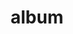 ---
layout: album
resource: instagram
title: "album"
description: "masonry"
active: gallery
header-img: "img/gallery-bg.jpg"
album-title: "my 9th album"
images:
  - image_path: bachhuyentrang25/0/20200306_191700_83691816_257081758643404_2821182209294011495_n.jpg
  - image_path: bachhuyentrang25/0/20200324_191930_90350773_647200665837063_3676973186938875481_n.jpg
  - image_path: bachhuyentrang25/0/20200531_184345_101131312_1159249091117718_8297051055331987597_n.jpg
  - image_path: bachhuyentrang25/0/20200531_184345_101163953_274305697310461_4641625389981692314_n.jpg
  - image_path: bachhuyentrang25/0/20200531_184345_101451361_730854814355097_6546060267135552472_n.jpg
  - image_path: bachhuyentrang25/0/20200531_184345_101662411_297567548072030_3773597410682780185_n.jpg
  - image_path: bachhuyentrang25/0/20200701_191248_103099106_1133200883823446_5407794921360890499_n.jpg
  - image_path: bachhuyentrang25/0/20200716_191500_109961993_224094568649491_1264967827684470286_n.jpg
  - image_path: bachhuyentrang25/0/20200726_181318_112810438_1152185405155790_3770896301445611205_n.jpg
  - image_path: bachhuyentrang25/0/20200730_200149_116884364_1124058807979482_7491197728566095674_n.jpg
  - image_path: bachhuyentrang25/0/20200823_184459_118454684_1187166404988331_3136595267382345783_n.jpg
  - image_path: bachhuyentrang25/0/20200910_193051_118970552_632993224071237_2082433892638828071_n.jpg
  - image_path: bachhuyentrang25/0/20201026_192436_122370168_2867961000160367_1461470713024229468_n.jpg
  - image_path: bachhuyentrang25/0/20201122_202951_126605088_167045065086161_235429520387088121_n.jpg
  - image_path: bachhuyentrang25/0/20210526_175717_191282700_1009699289565485_593697214103783118_n.jpg
  - image_path: bachhuyentrang25/0/20210526_175717_192772494_782113755842291_8857525203973292802_n.jpg
  - image_path: bachhuyentrang25/0/20210603_184514_195179032_104550795097626_3110156443591794442_n.jpg
  - image_path: bachhuyentrang25/0/20210608_181928_197799671_214158497201192_845228670634973044_n.jpg
  - image_path: bachhuyentrang25/0/20210624_201226_206069122_1031787327393096_1488248609516752495_n.jpg
  - image_path: bachhuyentrang25/0/20210705_115122_211290994_935024960396734_8648963419137776380_n.jpg
  - image_path: bachhuyentrang25/0/20210709_172259_214348049_354640966024322_6313094800818237955_n.jpg
  - image_path: bachhuyentrang25/0/20210714_174802_217081490_1099860267084177_2524700292537242566_n.jpg
  - image_path: bachhuyentrang25/0/20210724_180251_222025129_554225065749591_1831763846349559452_n.jpg
  - image_path: bachhuyentrang25/0/20210724_180251_222779597_353165989739571_894214632762574428_n.jpg
  - image_path: bachhuyentrang25/0/20210727_190246_225240993_183998210424701_3491446840378064447_n.jpg
  - image_path: bachhuyentrang25/0/20210731_193705_228850446_512038623187302_3747105909780523646_n.jpg
  - image_path: bachhuyentrang25/0/20210731_193705_229119306_570623130610047_7652204556994093207_n.jpg
  - image_path: bachhuyentrang25/0/20210803_192856_229760578_133799692276816_824356542636692012_n.jpg
  - image_path: bachhuyentrang25/0/20210808_192524_234163342_868174333796585_325063182857949608_n.jpg
  - image_path: bachhuyentrang25/0/20210808_192524_234370258_1158903344597005_8478835148669412736_n.jpg
  - image_path: bachhuyentrang25/0/20210817_195355_238834616_601559517516248_860511363893255222_n.jpg
  - image_path: bachhuyentrang25/0/20210823_195405_240330076_231280388918930_8741266238525618670_n.jpg
  - image_path: bachhuyentrang25/0/20210827_185749_240767369_558462272169300_8069221915459433098_n.jpg
  - image_path: bachhuyentrang25/0/20210906_191736_241314486_110663331352300_3384427973276833845_n.jpg
  - image_path: bachhuyentrang25/0/20210919_194822_242286181_375566100887066_6098689250067434270_n.jpg
  - image_path: bachhuyentrang25/0/20210919_194822_242394561_392069712554708_8391443573440614573_n.jpg
  - image_path: bachhuyentrang25/0/20211005_193207_244421198_588298158867309_6775710110975644602_n.jpg
  - image_path: bachhuyentrang25/0/20220225_191024_274657102_165454422486335_1765438980665484431_n.jpg
  - image_path: bachhuyentrang25/0/20220304_192008_275099965_1000768180854617_1015139316895735291_n.jpg
  - image_path: bachhuyentrang25/0/20220304_192008_275105035_391674012764240_5102382576624238652_n.jpg
  - image_path: bachhuyentrang25/0/20220304_192008_275151692_811801023110266_7246641420545491642_n.jpg
  - image_path: bachhuyentrang25/0/20220304_192008_275211285_489934092532855_2267676556830560389_n.jpg
  - image_path: bachhuyentrang25/0/20220324_204304_276023197_515878253307446_3823202267580285411_n.jpg
  - image_path: bachhuyentrang25/0/20220324_204304_277216105_661978635061886_9159477690002472378_n - Copy.jpg
  - image_path: bachhuyentrang25/0/20220411_173129_278020704_1049238962611904_594902798068101064_n.jpg
  - image_path: bachhuyentrang25/0/20220411_173129_278206663_318916620310903_2932235146210918820_n.jpg
  - image_path: bachhuyentrang25/0/20220420_190309_278753278_5073321116077454_5296846365995190073_n.jpg
  - image_path: bachhuyentrang25/0/20220420_190309_278761588_551027226589013_5542386941066435852_n.jpg
  - image_path: bachhuyentrang25/0/20220420_190309_278856803_179395747757597_8108147087177595714_n.jpg
  - image_path: bachhuyentrang25/0/20220504_182709_279747006_464323188799511_8071458959673135728_n.jpg
  - image_path: bachhuyentrang25/0/20220504_182709_279925476_1509180276143108_1925972504867215887_n.jpg
  - image_path: bachhuyentrang25/0/20220512_122845_280447045_537396581260151_2385522450017233096_n.jpg
  - image_path: bachhuyentrang25/0/20220512_122845_280452959_725454748650145_3311013042103105663_n.jpg
  - image_path: bachhuyentrang25/0/20220512_122845_280508926_1158913714960380_8256174871938691544_n.jpg
  - image_path: bachhuyentrang25/0/20220525_201318_283293219_3221590038108805_1727922305546119335_n.jpg
  - image_path: bachhuyentrang25/0/20220607_093420_286114871_741588346980513_3289388321589936979_n.jpg
  - image_path: bachhuyentrang25/0/20220610_175751_286749243_5293834814044330_2298299511584616841_n.jpg
  - image_path: bachhuyentrang25/0/20220610_175751_286944112_5128333200621459_2957197609176572138_n.jpg
  - image_path: bachhuyentrang25/0/20220610_175751_286977580_697672097972196_4225952240792016753_n.jpg
  - image_path: bachhuyentrang25/0/20220626_183540_290830676_136830528713999_5889494496315116755_n.jpg
  - image_path: bachhuyentrang25/0/20220720_182533_294277395_3254217984862120_6095817308754137897_n.jpg
  - image_path: bachhuyentrang25/0/20220720_182533_294590081_636295190814528_5045737653565131466_n.jpg
  - image_path: bachhuyentrang25/0/20220720_182533_294621417_126863346717471_8332327826924614601_n.jpg
  - image_path: bachhuyentrang25/0/20220816_190912_299557206_419594906808863_1989769730532719980_n.jpg
  - image_path: bachhuyentrang25/0/20220816_190912_299677480_804744003989143_1495529244673996918_n.jpg
  - image_path: bachhuyentrang25/0/20220821_135308_300031969_186906030371258_2265376661438465340_n.jpg
  - image_path: bachhuyentrang25/0/20220821_135308_300074885_187341540408926_6420142232492599047_n.jpg
  - image_path: bachhuyentrang25/0/20220914_192838_306835792_451568370251150_7638442612094479991_n.jpg
  - image_path: bachhuyentrang25/0/20221114_174049_315555490_821744759082663_2565973584738057785_n.jpg
  - image_path: bachhuyentrang25/0/20221120_092930_316091615_826592458556524_1729306980215861659_n.jpg
  - image_path: bachhuyentrang25/0/20221129_191115_317245761_123114880413398_5845228728068422991_n.jpg
  - image_path: bachhuyentrang25/0/20221129_191115_317323693_5625078414272553_8818828735659959139_n.jpg
  - image_path: bachhuyentrang25/0/20230202_174211_328127674_161311350031003_8930946286663027780_n.jpg
  - image_path: bachhuyentrang25/0/20230202_174211_328590339_2345866292257476_6244966639016738549_n.jpg
  - image_path: bachhuyentrang25/0/20230202_174211_328696649_160372519727434_6056247451217121114_n.jpg
  - image_path: bachhuyentrang25/0/20230202_174211_328857210_1661415281004713_4294996946673850569_n.jpg
  - image_path: bachhuyentrang25/0/20230217_181301_331003238_1539870316509717_3149221104164882815_n.jpg
  - image_path: bachhuyentrang25/0/20230217_181301_331328189_2451873894974352_8353521603529225975_n.jpg
  - image_path: bachhuyentrang25/0/20230217_181301_331349235_189148210404778_1889572398480251857_n.jpg
  - image_path: bachhuyentrang25/0/20230322_175802_336978704_1277598106441421_7255205854111773507_n.jpg
  - image_path: bachhuyentrang25/0/20230322_175802_337286737_537251851765710_7566726973825550504_n.jpg
  - image_path: bachhuyentrang25/0/20230322_175802_337336351_764010091677994_4940039480083850316_n.jpg
  - image_path: bachhuyentrang25/0/20230712_172633_347567878_18340631950077003_8241725435047251252_n.jpg
  - image_path: bachhuyentrang25/0/20230722_184736_356911437_18342357310077003_3522474845815239398_n.jpg
  - image_path: bachhuyentrang25/0/20230722_184736_358717049_18342357328077003_8275371028190669783_n.jpg
  - image_path: bachhuyentrang25/0/20230722_184736_362523577_18342357340077003_5311221697728406160_n.jpg
  - image_path: bachhuyentrang25/0/20230722_184736_362541865_18342357331077003_6399879490933439060_n.jpg
  - image_path: bachhuyentrang25/0/20230806_194549_363417228_18344931013077003_8193398884718374231_n.jpg
  - image_path: bachhuyentrang25/0/20230902_190642_373008624_18349657384077003_331937791539302560_n.jpg
  - image_path: bachhuyentrang25/0/20231006_185730_370041529_18355486060077003_1264477530853791948_n.jpg
  - image_path: bachhuyentrang25/0/20231006_185730_387023227_18355486051077003_4571767377389854856_n.jpg
  - image_path: bachhuyentrang25/0/20240109_195220_418726177_18371608324077003_7930986804683922804_n.jpg
  - image_path: bachhuyentrang25/0/20240427_174413_440435054_18391776553077003_2146941020713295700_n.jpg
  - image_path: bachhuyentrang25/0/20240427_174413_440456407_18391776571077003_6169657765043774407_n.jpg
  - image_path: bachhuyentrang25/0/20240427_174413_440903357_18391776562077003_2595112784317328759_n.jpg
  - image_path: bachhuyentrang25/0/20240523_175128_441520039_18395956612077003_876123505139777200_n.jpg
  - image_path: bachhuyentrang25/0/20240811_172629_455093397_18409427869077003_4898087508458080715_n.jpg
  - image_path: bachhuyentrang25/0/20241011_172734_462634274_1057830252391346_8668498713943625427_n.jpg
  - image_path: bachhuyentrang25/0/20241020_183628_463942368_1625712771625678_4452898381974648936_n.jpg
  - image_path: bachhuyentrang25/0/20241020_183628_464067270_1024317909705416_5651280265985788022_n.jpg
  - image_path: bachhuyentrang25/0/20250208_192453_476566295_18440176111077003_8862478021899234496_n.jpg
  - image_path: bachhuyentrang25/0/20250208_192453_476609238_18440176132077003_3782953822553214243_n.jpg
  - image_path: bachhuyentrang25/0/20250208_192453_476667059_18440176096077003_5582045808658476568_n.jpg
  - image_path: bachhuyentrang25/0/20250208_192453_476789782_18440176120077003_4605331014111338719_n.jpg
  - image_path: bachhuyentrang25/0/20250208_192453_476911342_18440176141077003_5911371870590684220_n.jpg
  - image_path: bachhuyentrang25/0/20250222_173920_480723776_18442406392077003_2653079508708436592_n.jpg
  - image_path: bachhuyentrang25/0/20250222_173920_480837669_18442406401077003_2442186723859289124_n.jpg
---